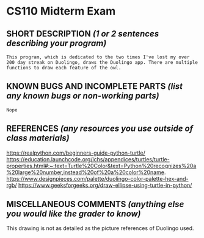 # CS110 Midterm Exam

## SHORT DESCRIPTION *(1 or 2 sentences describing your program)*
    This program, which is dedicated to the two times I've lost my over 200 day streak on Duolingo, draws the Duolingo app. There are multiple functions to draw each feature of the owl. 
    
## KNOWN BUGS AND INCOMPLETE PARTS *(list any known bugs or non-working parts)*
    Nope
    
## REFERENCES *(any resources you use outside of class materials)*
  https://realpython.com/beginners-guide-python-turtle/
  https://education.launchcode.org/lchs/appendices/turtles/turtle-properties.html#:~:text=Turtle%20Color&text=Python%20recognizes%20a%20large%20number,instead%20of%20a%20color%20name.
  https://www.designpieces.com/palette/duolingo-color-palette-hex-and-rgb/
  https://www.geeksforgeeks.org/draw-ellipse-using-turtle-in-python/

## MISCELLANEOUS COMMENTS *(anything else you would like the grader to know)*
  This drawing is not as detailed as the picture references of Duolingo used.